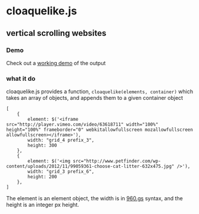 # cloaquelike.js

## vertical scrolling websites

### Demo

Check out a [working demo](http://amonks.github.io/cloaquelike.js/) of the output

### what it do

cloaquelike.js provides a function, `cloaquelike(elements, container)` which takes an array of objects, and appends them to a given container object

	[
		{
			element: $('<iframe src="http://player.vimeo.com/video/63618711" width="100%" height="100%" frameborder="0" webkitallowfullscreen mozallowfullscreen allowfullscreen></iframe>'),
			width: "grid_4 prefix_3",
			height: 300
		},
		{
			element: $('<img src="http://www.petfinder.com/wp-content/uploads/2012/11/99059361-choose-cat-litter-632x475.jpg" />'),
			width: "grid_3 prefix_6",
			height: 200
		},
	]

The element is an element object, the width is in [960.gs](http://960.gs) syntax, and the height is an integer px height.